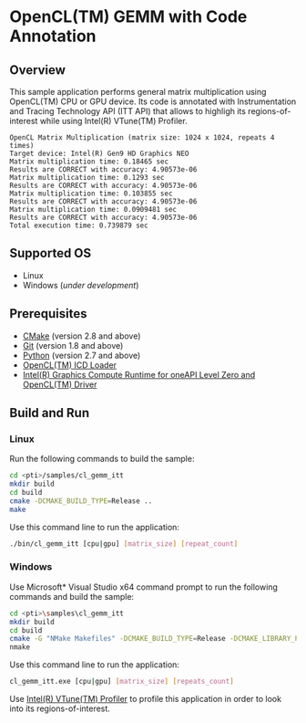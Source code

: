 # OpenCL(TM) GEMM with Code Annotation
## Overview
This sample application performs general matrix multiplication using OpenCL(TM) CPU or GPU device. Its code is annotated with Instrumentation and Tracing Technology API (ITT API) that allows to highligh its regions-of-interest while using Intel(R) VTune(TM) Profiler.
```
OpenCL Matrix Multiplication (matrix size: 1024 x 1024, repeats 4 times)
Target device: Intel(R) Gen9 HD Graphics NEO
Matrix multiplication time: 0.18465 sec
Results are CORRECT with accuracy: 4.90573e-06
Matrix multiplication time: 0.1293 sec
Results are CORRECT with accuracy: 4.90573e-06
Matrix multiplication time: 0.103855 sec
Results are CORRECT with accuracy: 4.90573e-06
Matrix multiplication time: 0.0909481 sec
Results are CORRECT with accuracy: 4.90573e-06
Total execution time: 0.739879 sec
```
## Supported OS
- Linux
- Windows (*under development*)

## Prerequisites
- [CMake](https://cmake.org/) (version 2.8 and above)
- [Git](https://git-scm.com/) (version 1.8 and above)
- [Python](https://www.python.org/) (version 2.7 and above)
- [OpenCL(TM) ICD Loader](https://github.com/KhronosGroup/OpenCL-ICD-Loader)
- [Intel(R) Graphics Compute Runtime for oneAPI Level Zero and OpenCL(TM) Driver](https://github.com/intel/compute-runtime)

## Build and Run
### Linux
Run the following commands to build the sample:
```sh
cd <pti>/samples/cl_gemm_itt
mkdir build
cd build
cmake -DCMAKE_BUILD_TYPE=Release ..
make
```
Use this command line to run the application:
```sh
./bin/cl_gemm_itt [cpu|gpu] [matrix_size] [repeat_count]
```
### Windows
Use Microsoft* Visual Studio x64 command prompt to run the following commands and build the sample:
```sh
cd <pti>\samples\cl_gemm_itt
mkdir build
cd build
cmake -G "NMake Makefiles" -DCMAKE_BUILD_TYPE=Release -DCMAKE_LIBRARY_PATH=<opencl_icd_lib_path> ..
nmake
```
Use this command line to run the application:
```sh
cl_gemm_itt.exe [cpu|gpu] [matrix_size] [repeats_count]
```

Use [Intel(R) VTune(TM) Profiler](https://software.intel.com/content/www/us/en/develop/tools/oneapi/components/vtune-profiler.html) to profile this application in order to look into its regions-of-interest.